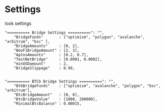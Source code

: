 # Settings

look settings

    "========== Bridge Settings ==========": "",
        "BridgeFunds"       : ["optimism", "polygon", "avalanche", "arbitrum", "bsc" ], 
        "BridgeAmounts"     : [0, 2],
        "WooFiBridgeAmount" : [2, 3],
        "AptosAmounts"      : [0.2, 0.7],
        "TestNetBridge"     : [0.0001, 0.0002],
        "minUSDamount"      : 2,
        "BridgeSlippage"    : 0.99,

    
    "========== BTCb Bridge Settings ==========": "",
        "BtbBridgeFunds"    : ["optimism", "avalanche", "polygon", "bsc", "arbitrum"],
        "BtcBridgeAmount"   : [0, 0],
        "BtcBridgeValue"    : [1000, 200000],
        "MinimalBtcBalance" : 0.00015,

